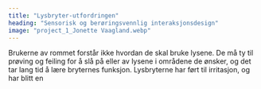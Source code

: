 ```yaml
---
title: "Lysbryter-utfordringen"
heading: "Sensorisk og berøringsvennlig interaksjonsdesign"
image: "project_1_Jonette Vaagland.webp"
---
```


Brukerne av rommet forstår ikke hvordan de skal bruke lysene. De må ty til prøving og feiling for å slå på eller av lysene i områdene de ønsker, og det tar lang tid å lære bryternes funksjon. Lysbryterne har ført til irritasjon, og har blitt en

